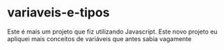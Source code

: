 # variaveis-e-tipos
Este é mais um projeto que fiz utilizando Javascript. Este novo projeto eu apliquei mais conceitos de variáveis que antes sabia vagamente
